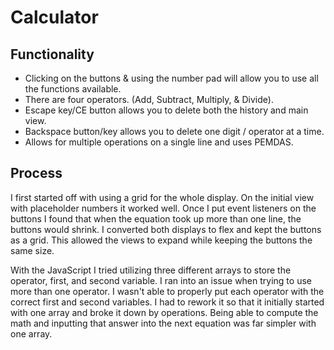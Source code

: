 # Calculator

## Functionality

* Clicking on the buttons & using the number pad will allow you to use all the functions available.
* There are four operators. (Add, Subtract, Multiply, & Divide).
* Escape key/CE button allows you to delete both the history and main view.
* Backspace button/key allows you to delete one digit / operator at a time.
* Allows for multiple operations on a single line and uses PEMDAS.

## Process
I first started off with using a grid for the whole display. On the initial view with placeholder numbers it worked well. Once I put event listeners on the buttons I found that when the equation took up more than one line, the buttons would shrink. I converted both displays to flex and kept the buttons as a grid. This allowed the views to expand while keeping the buttons the same size.

With the JavaScript I tried utilizing three different arrays to store the operator, first, and second variable. I ran into an issue when trying to use more than one operator. I wasn't able to properly put each operator with the correct first and second variables. I had to rework it so that it initially started with one array and broke it down by operations. Being able to compute the math and inputting that answer into the next equation was far simpler with one array.
